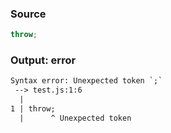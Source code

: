 ### Source
```js
throw;
```

### Output: error
```txt
Syntax error: Unexpected token `;`
 --> test.js:1:6
  |
1 | throw;
  |      ^ Unexpected token
```
